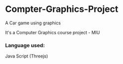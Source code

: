 # Compter-Graphics-Project
A Car game using graphics

It's a Computer Graphics course project - MIU

### Language used:
Java Script (Threejs)
